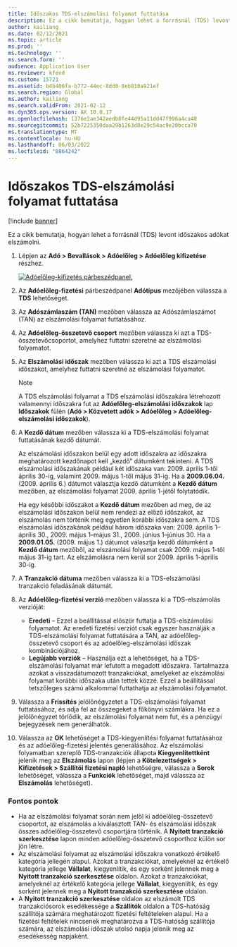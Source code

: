 ```yaml
---
title: Időszakos TDS-elszámolási folyamat futtatása
description: Ez a cikk bemutatja, hogyan lehet a forrásnál (TDS) levont időszakos adókat elszámolni.
author: kailiang
ms.date: 02/12/2021
ms.topic: article
ms.prod: ''
ms.technology: ''
ms.search.form: ''
audience: Application User
ms.reviewer: kfend
ms.custom: 15721
ms.assetid: b4b406fa-b772-44ec-8dd8-8eb818a921ef
ms.search.region: Global
ms.author: kailiang
ms.search.validFrom: 2021-02-12
ms.dyn365.ops.version: AX 10.0.17
ms.openlocfilehash: 1376e2ae342aedb8fe44d95a11dd47f906a4ca48
ms.sourcegitcommit: 52b7225350daa29b1263d8e29c54ac9e20bcca70
ms.translationtype: MT
ms.contentlocale: hu-HU
ms.lasthandoff: 06/03/2022
ms.locfileid: "8864242"
---
```

# <a name="run-the-periodic-tds-settlement-process"></a>Időszakos TDS-elszámolási folyamat futtatása

[!include [banner](../includes/banner.md)]

Ez a cikk bemutatja, hogyan lehet a forrásnál (TDS) levont időszakos adókat elszámolni.

1. Lépjen az **Adó \> Bevallások \> Adóelőleg \> Adóelőleg kifizetése** részhez.

    [![Adóelőleg-kifizetés párbeszédpanel.](./media/apac-ind-TDS-47.png)](./media/apac-ind-TDS-47.png)

2. Az **Adóelőleg-fizetési** párbeszédpanel **Adótípus** mezőjében válassza a **TDS** lehetőséget.
3. Az **Adószámlaszám (TAN)** mezőben válassza az Adószámlaszámot (TAN) az elszámolási folyamat futtatásához.
4. Az **Adóelőleg-összetevő csoport** mezőben válassza ki azt a TDS-összetevőcsoportot, amelyhez futtatni szeretné az elszámolási folyamatot.
5. Az **Elszámolási időszak** mezőben válassza ki azt a TDS elszámolási időszakot, amelyhez futtatni szeretné az elszámolási folyamatot.

    > [!NOTE]
    > A TDS elszámolási folyamat a TDS elszámolási időszakára létrehozott valamennyi időszakra fut az **Adóelőleg-elszámolási időszakok** lap **Időszakok** fülén (**Adó \> Közvetett adók \> Adóelőleg \> Adóelőleg-elszámolási időszakok**).

6. A **Kezdő dátum** mezőben válassza ki a TDS-elszámolási folyamat futtatásának kezdő dátumát.

    Az elszámolási időszakon belül egy adott időszakra az időszakra meghatározott kezdőnapot kell „kezdő” dátumként tekinteni. A TDS elszámolási időszakának például két időszaka van: 2009. április 1-től április 30-ig, valamint 2009. május 1-től május 31-ig. Ha a **2009.06.04.** (2009. április 6.) dátumot választja kezdő dátumként a **Kezdő dátum** mezőben, az elszámolási folyamat 2009. április 1-jétől folytatódik.

    Ha egy későbbi időszakot a **Kezdő dátum** mezőben ad meg, de az elszámolási időszakon belül nem rendezi az előző időszakot, az elszámolás nem történik meg egyetlen korábbi időszakra sem. A TDS elszámolási időszakának például három időszaka van: 2009. április 1–április 30., 2009. május 1–május 31., 2009. június 1–június 30. Ha a **2009.01.05.** (2009. május 1.) dátumot választja kezdő dátumként a **Kezdő dátum** mezőből, az elszámolási folyamat csak 2009. május 1-től május 31-ig tart. Az elszámolásra nem kerül sor 2009. április 1-április 30-ig.

7. A **Tranzakció dátuma** mezőben válassza ki a TDS-elszámolási tranzakció feladásának dátumát.
8. Az **Adóelőleg-fizetési verzió** mezőben válassza ki a TDS-elszámolás verzióját:

     - **Eredeti** – Ezzel a beállítással először futtatja a TDS-elszámolási folyamatot. Az eredeti fizetési verziót csak egyszer használják a TDS-elszámolási folyamat futtatására a TAN, az adóelőleg-összetevő csoport és az adóelőleg-elszámolási időszak kombinációjához.
    - **Legújabb verziók** – Használja ezt a lehetőséget, ha a TDS-elszámolási folyamat már lefutott a megadott időszakra. Tartalmazza azokat a visszadátumozott tranzakciókat, amelyeket az elszámolási folyamat korábbi időszaka után tettek közzé. Ezzel a beállítással tetszőleges számú alkalommal futtathatja az elszámolási folyamatot.

9. Válassza a **Frissítés** jelölőnégyzetet a TDS-elszámolási folyamat futtatásához, és adja fel az összegeket a főkönyvi számlákra. Ha ez a jelölőnégyzet törlődik, az elszámolási folyamat nem fut, és a pénzügyi bejegyzések nem generálhatók.
10. Válassza az **OK** lehetőséget a TDS-kiegyenlítési folyamat futtatásához és az adóelőleg-fizetési jelentés generálásához. Az elszámolási folyamatban szereplő TDS-tranzakciók állapota **Kiegyenlítettként** jelenik meg az **Elszámolás** lapon (lépjen a **Kötelezettségek \> Kifizetések \> Szállítói fizetési napló** lehetőségre, válassza a **Sorok** lehetőséget, válassza a **Funkciók** lehetőséget, majd válassza az **Elszámolás** lehetőséget).

### <a name="important-points"></a>Fontos pontok

- Ha az elszámolási folyamat során nem jelöl ki adóelőleg-összetevő csoportot, az elszámolás a kiválasztott TAN- és elszámolási időszak összes adóelőleg-összetevő csoportjára történik. A **Nyitott tranzakció szerkesztése** lapon minden adóelőleg-összetevő csoporthoz külön sor jön létre.
- Az elszámolási folyamat az elszámolási időszakra vonatkozó értékelő kategória jellegén alapul. Azokat a tranzakciókat, amelyeknél az értékelő kategória jellege **Vállalat**, kiegyenlítik, és egy sorként jelennek meg a **Nyitott tranzakció szerkesztése** oldalon. Azokat a tranzakciókat, amelyeknél az értékelő kategória jellege **Vállalat**, kiegyenlítik, és egy sorként jelennek meg a **Nyitott tranzakció szerkesztése** oldalon.
- A **Nyitott tranzakció szerkesztése** oldalon az elszámolt TDS tranzakciósorok esedékessége a **Szállítók** oldalon a TDS-hatóság szállítója számára meghatározott fizetési feltételeken alapul. Ha a fizetési feltételek nincsenek meghatározva a TDS-hatóság szállítója számára, az elszámolási időszak utolsó napja jelenik meg az esedékesség napjaként.
